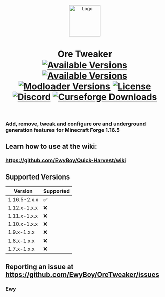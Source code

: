 <p align="center"><img src="https://media.forgecdn.net/avatars/35/543/635926311974223723.png" alt="Logo" width="100" height="100"></p>

<h1 align="center">Ore Tweaker
	<br>
        <a href="https://www.curseforge.com/minecraft/mc-mods/ore-tweaker/files">
            <img src="https://img.shields.io/badge/Supported%20Versions-MC%201.16-00c756?style=for-the-badge" alt="Available Versions"></a>
        <a href="https://www.curseforge.com/minecraft/mc-mods/ore-tweaker/files">
            <img src="https://img.shields.io/badge/Available%20for-MC%201.7,%201.8,%201.9,%201.10,%201.11,%201.12,%201.16-c70039?style=for-the-badge" alt="Available Versions"></a>
        <a href="https://www.curseforge.com/minecraft/mc-mods/ore-tweaker/files">
            <img src="https://img.shields.io/badge/Available%20for-FORGE-0669ba?style=for-the-badge" alt="Modloader Versions"></a>
        <a href="https://github.com/EwyBoy/OreTweaker/blob/master/LICENSE.txt">
            <img src="https://img.shields.io/github/license/EwyBoy/OreTweaker?style=for-the-badge&color=900c3f" alt="License"></a>
        <a href="https://discord.gg/eAsSV8dXX2">
            <img src="https://img.shields.io/discord/305535757441826817?color=5261f8&label=Discord&logoColor=1d3367&style=for-the-badge" alt="Discord"></a>
        <a href="https://www.curseforge.com/minecraft/mc-mods/ore-tweaker">
            <img src="https://cf.way2muchnoise.eu/full_242436_downloads.svg" alt="Curseforge Downloads"></a><br>
    <br>
</h1>

### Add, remove, tweak and configure ore and underground generation features for Minecraft Forge 1.16.5

## Learn how to use at the wiki:
### https://github.com/EwyBoy/Quick-Harvest/wiki

## Supported Versions

|    Version   |      Supported     |
| ------------ | ------------------ |
| 1.16.5-2.x.x | :white_check_mark: |
| 1.12.x-1.x.x | :x:                |
| 1.11.x-1.x.x | :x:                |
| 1.10.x-1.x.x | :x:                |
|  1.9.x-1.x.x | :x:                |
|  1.8.x-1.x.x | :x:                |
|  1.7.x-1.x.x | :x:                |


## Reporting an issue at https://github.com/EwyBoy/OreTweaker/issues


### Ewy 
